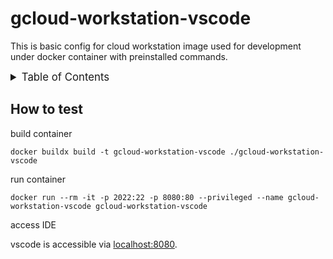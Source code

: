 <!-- markdownlint-disable MD041 -->
<!-- markdownlint-disable MD033 -->
<!-- markdownlint-disable MD028 -->

<!-- PROJECT SHIELDS -->
<!--
*** I'm using markdown "reference style" links for readability.
*** Reference links are enclosed in brackets [ ] instead of parentheses ( ).
*** See the bottom of this document for the declaration of the reference variables
*** for contributors-url, forks-url, etc. This is an optional, concise syntax you may use.
*** https://www.markdownguide.org/basic-syntax/#reference-style-links
-->

# gcloud-workstation-vscode

This is basic config for cloud workstation image used for development under docker container with preinstalled commands.

<details>
  <summary style="font-size:1.2em;">Table of Contents</summary>
<!-- START doctoc generated TOC please keep comment here to allow auto update -->
<!-- DON'T EDIT THIS SECTION, INSTEAD RE-RUN doctoc TO UPDATE -->

- [How to test](#how-to-test)

<!-- END doctoc generated TOC please keep comment here to allow auto update -->
</details>

## How to test

build container

```console
docker buildx build -t gcloud-workstation-vscode ./gcloud-workstation-vscode
```

run container

```console
docker run --rm -it -p 2022:22 -p 8080:80 --privileged --name gcloud-workstation-vscode gcloud-workstation-vscode
```

access IDE

vscode is accessible via [localhost:8080](http://localhost:8080).

<!-- MARKDOWN LINKS & IMAGES -->
<!-- https://www.markdownguide.org/basic-syntax/#reference-style-links -->

<!-- Links -->

<!-- Badges -->
